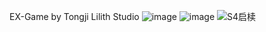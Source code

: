 EX-Game by Tongji Lilith Studio
![image](https://github.com/user-attachments/assets/01780de1-ec96-4310-a018-ef5bcf9cf1af)
![image](https://github.com/user-attachments/assets/8cde907a-a68c-468e-8d8a-498e16835d39)
![S4启椟](https://github.com/user-attachments/assets/754e7d8e-e766-4d83-88bb-7d8f6a82a761)
